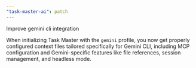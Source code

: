 ```yaml
---
"task-master-ai": patch
---
```


Improve gemini cli integration

When initializing Task Master with the `gemini` profile, you now get properly configured context files tailored specifically for Gemini CLI, including MCP configuration and Gemini-specific features like file references, session management, and headless mode.
